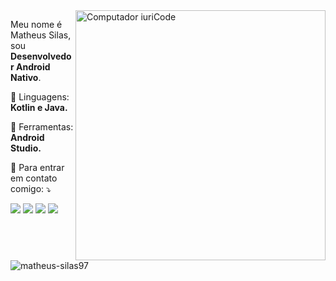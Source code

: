 <img src="https://raw.githubusercontent.com/MicaelliMedeiros/micaellimedeiros/master/image/computer-illustration.png" min-width="400px" max-width="400px" width="400px" align="right" alt="Computador iuriCode">

<p align="left"> 
  Meu nome é Matheus Silas, sou <strong>Desenvolvedor Android Nativo</strong>.<br>
</p>

<p align="left">
  🦄 Linguagens: <strong>Kotlin e Java.</strong>
</p>

<p align="left">
  💼 Ferramentas: <strong>Android Studio.</strong>
</p>

<p align="left">
  💌 Para entrar em contato comigo: ⤵️
</p>

<p align="left">
  <a href="#" alt="Gmail">
  <img src="https://img.shields.io/badge/-Gmail-FF0000?style=flat-square&labelColor=FF0000&logo=gmail&logoColor=white&link=matheus.silas123@gmail.com" /></a>

  <a href="#" alt="Linkedin">
  <img src="https://img.shields.io/badge/-Linkedin-0e76a8?style=flat-square&logo=Linkedin&logoColor=white&link=matheus-silas97" /></a>

  <a href="#" alt="Instagram">
  <img src="https://img.shields.io/badge/-Instagram-DF0174?style=flat-square&labelColor=DF0174&logo=instagram&logoColor=white&link=https://www.instagram.com/matheus.silas/"/></a>
  <a href="#" alt="Twitter">
  <img src="https://img.shields.io/twitter/url?style=social&url=https%3A%2F%2Fmobile.twitter.com%2Fmr_noob97"/></a>
  
</p>  


<p><img align="center" src="https://github-readme-stats.vercel.app/api/top-langs/?username=matheus-silas97&layout=compact&hide=html" alt="matheus-silas97" /></p>
	
